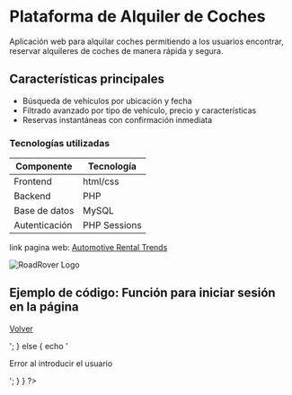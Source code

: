 # Plataforma de Alquiler de Coches
Aplicación web para alquilar coches permitiendo a los usuarios encontrar, reservar alquileres de coches de manera rápida y segura.

## Características principales

- Búsqueda de vehículos por ubicación y fecha
- Filtrado avanzado por tipo de vehículo, precio y características
- Reservas instantáneas con confirmación inmediata

### Tecnologías utilizadas

| Componente | Tecnología |
|------------|------------|
| Frontend   | html/css |
| Backend    | PHP |
| Base de datos | MySQL |
| Autenticación | PHP Sessions |

link pagina web: [Automotive Rental Trends](https://www.alquilerdecoches.com/)

![RoadRover Logo](https://upload.wikimedia.org/wikipedia/commons/thumb/b/b2/Database-mysql.svg/724px-Database-mysql.svg.png)

## Ejemplo de código: Función para iniciar sesión en la página
<?php
require_once "usuarioService.php";
session_start();
if ($_SERVER['REQUEST_METHOD'] == "POST") {
    $telefono = $_POST['usuario'];
    $password = $_POST['password'];
    if (login($usuario, $password)) {
        echo '<p><a href="/coches/index.php">Volver</a></p>';
    } else {
        echo '<p>Error al introducir el usuario</p>';
    }
}
?>
